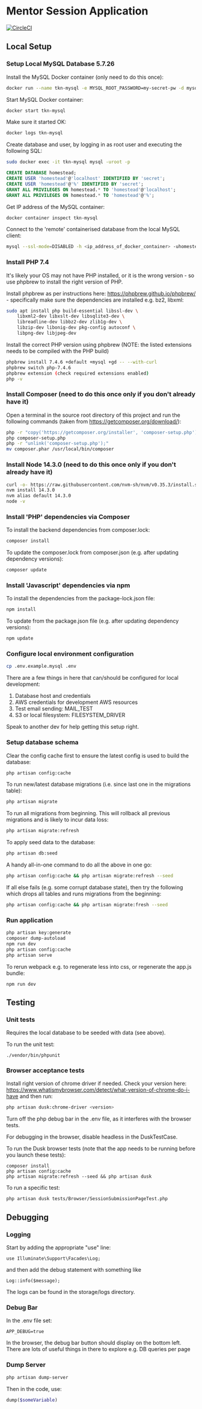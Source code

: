 # Mentor Session Application

[![CircleCI](https://circleci.com/gh/the-kids-network/impact-capture-form.svg?style=svg)](https://circleci.com/gh/the-kids-network/impact-capture-form)

## Local Setup

### Setup Local MySQL Database 5.7.26

Install the MySQL Docker container (only need to do this once):
```bash
docker run --name tkn-mysql -e MYSQL_ROOT_PASSWORD=my-secret-pw -d mysql:5.7.26
```

Start MySQL Docker container:
```bash
docker start tkn-mysql
```

Make sure it started OK:
```bash
docker logs tkn-mysql
```

Create database and user, by logging in as root user and executing the following SQL:
```bash
sudo docker exec -it tkn-mysql mysql -uroot -p
```

```sql
CREATE DATABASE homestead;
CREATE USER 'homestead'@'localhost' IDENTIFIED BY 'secret';
CREATE USER 'homestead'@'%' IDENTIFIED BY 'secret';
GRANT ALL PRIVILEGES ON homestead.* TO 'homestead'@'localhost';
GRANT ALL PRIVILEGES ON homestead.* TO 'homestead'@'%';
```

Get IP address of the MySQL container:
```bash
docker container inspect tkn-mysql
```

Connect to the 'remote' containerised database from the local MySQL client:
```bash
mysql --ssl-mode=DISABLED -h <ip_address_of_docker_container> -uhomestead -p homestead
```

### Install PHP 7.4

It's likely your OS may not have PHP installed, or it is the wrong version - so use phpbrew to install the right version of PHP.

Install phpbrew as per instructions here: https://phpbrew.github.io/phpbrew/ - specifically make sure the dependencies are installed e.g. bz2, libxml:

```bash
sudo apt install php build-essential libssl-dev \
    libxml2-dev libxslt-dev libsqlite3-dev \
    libreadline-dev libbz2-dev zlib1g-dev \
    libzip-dev libonig-dev pkg-config autoconf \
    libpng-dev libjpeg-dev 
```

Install the correct PHP version using phpbrew (NOTE: the listed extensions needs to be compiled with the PHP build)

```bash
phpbrew install 7.4.6 +default +mysql +gd -- --with-curl
phpbrew switch php-7.4.6
phpbrew extension (check required extensions enabled)
php -v
```

### Install Composer (need to do this once only if you don't already have it)

Open a terminal in the source root directory of this project and run the following commands (taken from https://getcomposer.org/download/):

```bash
php -r "copy('https://getcomposer.org/installer', 'composer-setup.php');"
php composer-setup.php
php -r "unlink('composer-setup.php');"
mv composer.phar /usr/local/bin/composer
```

### Install Node 14.3.0 (need to do this once only if you don't already have it)

```bash
curl -o- https://raw.githubusercontent.com/nvm-sh/nvm/v0.35.3/install.sh | bash
nvm install 14.3.0
nvm alias default 14.3.0
node -v
```

### Install 'PHP' dependencies via Composer

To install the backend dependencies from composer.lock:

```bash
composer install
```

To update the composer.lock from composer.json (e.g. after updating dependency versions):

```bash
composer update
```

### Install 'Javascript' dependencies via npm

To install the dependencies from the package-lock.json file:

```bash
npm install
```

To update from the package.json file (e.g. after updating dependency versions):

```bash
npm update
```

### Configure local environment configuration

```bash
cp .env.example.mysql .env
```

There are a few things in here that can/should be configured for local development:

1. Database host and credentials
2. AWS credentials for development AWS resources
3. Test email sending: MAIL_TEST
4. S3 or local filesystem: FILESYSTEM_DRIVER

Speak to another dev for help getting this setup right.

### Setup database schema

Clear the config cache first to ensure the latest config is used to build the database:

```bash
php artisan config:cache
```

To run new/latest database migrations (i.e. since last one in the migrations table):

```bash
php artisan migrate
```

To run all migrations from beginning. This will rollback all previous migrations and is likely to incur data loss:

```bash
php artisan migrate:refresh
```

To apply seed data to the database:

```bash
php artisan db:seed
```

A handy all-in-one command to do all the above in one go:

```bash
php artisan config:cache && php artisan migrate:refresh --seed
```

If all else fails (e.g. some corrupt database state), then try the following which drops all tables and runs migrations from the beginning:

```bash
php artisan config:cache && php artisan migrate:fresh --seed
```

### Run application

```bash
php artisan key:generate
composer dump-autoload
npm run dev
php artisan config:cache
php artisan serve
```

To rerun webpack e.g. to regenerate less into css, or regenerate the app.js bundle:
```
npm run dev
```

## Testing

### Unit tests

Requires the local database to be seeded with data (see above).

To run the unit test:

```
./vendor/bin/phpunit
```

### Browser acceptance tests

Install right version of chrome driver if needed. Check your version here: https://www.whatismybrowser.com/detect/what-version-of-chrome-do-i-have and then run:

```bash
php artisan dusk:chrome-driver <version>
```

Turn off the php debug bar in the .env file, as it interferes with the browser tests.

For debugging in the browser, disable headless in the DuskTestCase.

To run the Dusk browser tests (note that the app needs to be running before you launch these tests): 

```
composer install
php artisan config:cache
php artisan migrate:refresh --seed && php artisan dusk
```

To run a specific test:

```
php artisan dusk tests/Browser/SessionSubmissionPageTest.php 
```


## Debugging

### Logging
Start by adding the appropriate "use" line:
```
use Illuminate\Support\Facades\Log;
```
and then add the debug statement with something like
```
Log::info($message);
```
The logs can be found in the storage/logs directory.

### Debug Bar
In the .env file set:

```
APP_DEBUG=true
```

In the browser, the debug bar button should display on the bottom left. 
There are lots of useful things in there to explore e.g. DB queries per page

### Dump Server
```bash
php artisan dump-server
```

Then in the code, use:

```php
dump($someVariable)
```